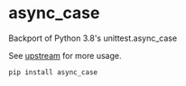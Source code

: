 # async_case
Backport of Python 3.8's unittest.async_case

See [upstream](https://github.com/python/cpython/blob/3.8/Lib/unittest/async_case.py) for more usage.


```
pip install async_case
```
